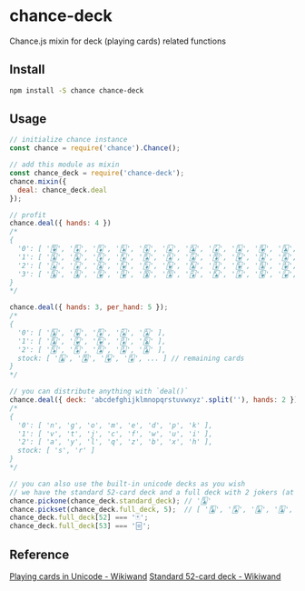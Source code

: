 # chance-deck

Chance.js mixin for deck (playing cards) related functions

## Install

```sh
npm install -S chance chance-deck
```

## Usage

```js
// initialize chance instance
const chance = require('chance').Chance();

// add this module as mixin
const chance_deck = require('chance-deck');
chance.mixin({
  deal: chance_deck.deal
});

// profit
chance.deal({ hands: 4 })
/*
{ 
  '0': [ '🂺', '🃈', '🃉', '🂭', '🃍', '🂫', '🃑', '🃇', '🂥', '🂸', '🃕', '🂷', '🃁' ],
  '1': [ '🃔', '🃖', '🃅', '🃎', '🂨', '🂡', '🃗', '🃊', '🂲', '🂤', '🂦', '🃄', '🂩' ],
  '2': [ '🃛', '🃋', '🃒', '🂾', '🃆', '🂵', '🃞', '🃃', '🂶', '🃘', '🂱', '🂣', '🂴' ],
  '3': [ '🃝', '🃙', '🂹', '🂳', '🃚', '🂪', '🃂', '🂮', '🂧', '🂽', '🂻', '🂢', '🃓' ]
}
*/

chance.deal({ hands: 3, per_hand: 5 });
/*
{
  '0': [ '🃖', '🂽', '🃈', '🂢', '🂡' ],
  '1': [ '🃘', '🂷', '🂶', '🃃', '🃝' ],
  '2': [ '🃍', '🃆', '🂨', '🂣', '🃑' ],
  stock: [ '🃕', '🂪', '🂱', '🃁', ... ] // remaining cards
}
*/

// you can distribute anything with `deal()`
chance.deal({ deck: 'abcdefghijklmnopqrstuvwxyz'.split(''), hands: 2 });
/*
{
  '0': [ 'n', 'g', 'o', 'm', 'e', 'd', 'p', 'k' ],
  '1': [ 'v', 't', 'j', 'c', 'f', 'w', 'u', 'i' ],
  '2': [ 'a', 'y', 'l', 'q', 'z', 'b', 'x', 'h' ],
  stock: [ 's', 'r' ]
}
*/

// you can also use the built-in unicode decks as you wish
// we have the standard 52-card deck and a full deck with 2 jokers (at index 52 and 53)
chance.pickone(chance_deck.standard_deck); // '🃙'
chance.pickset(chance_deck.full_deck, 5);  // [ '🃘', '🂦', '🃕', '🃓', '🂷' ]
chance_deck.full_deck[52] === '🃏';
chance_deck.full_deck[53] === '🃟';
```

## Reference

[Playing cards in Unicode - Wikiwand](https://www.wikiwand.com/en/Playing_cards_in_Unicode)
[Standard 52-card deck - Wikiwand](https://www.wikiwand.com/en/Standard_52-card_deck)
